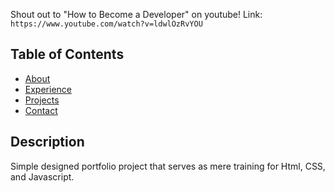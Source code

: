 Shout out to "How to Become a Developer" on youtube!
Link: `https://www.youtube.com/watch?v=ldwlOzRvYOU`

## Table of Contents

- [About](#about)
- [Experience](#experiences)
- [Projects](#projects)
- [Contact](#contact)

## Description

Simple designed portfolio project that serves as mere training for Html, CSS, and Javascript. 
